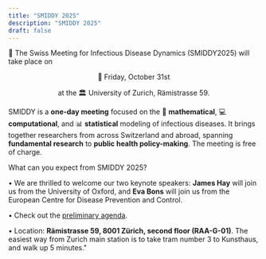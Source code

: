 ```yaml
---
title: "SMIDDY 2025"
description: "SMIDDY 2025"
draft: false
---
```


🎉 The Swiss Meeting for Infectious Disease Dynamics (SMIDDY2025) will take place on 

<p align="center"> 📅 Friday, October 31st </p>

<p align="center"> at the 🏛️ University of Zurich, Rämistrasse 59.</p>

SMIDDY is a **one-day meeting** focused on the 🧮 **mathematical**, 💻 **computational**, and 📊 **statistical** modeling of infectious diseases. It brings together researchers from across Switzerland and abroad, spanning **fundamental research** to **public health policy-making**. The meeting is free of charge.

What can you expect from SMIDDY 2025?

•	We are thrilled to welcome our two keynote speakers: **James Hay** will join us from the University of Oxford, and **Eva Bons** will join us from the European Centre for Disease Prevention and Control.

•	Check out the [preliminary agenda](/docs/SMIDDYAgenda2025.pdf).

•	Location: **Rämistrasse 59, 8001 Zürich, second floor (RAA-G-01)**. The easiest way from Zurich main station is to take tram number 3 to Kunsthaus, and walk up 5 minutes."



